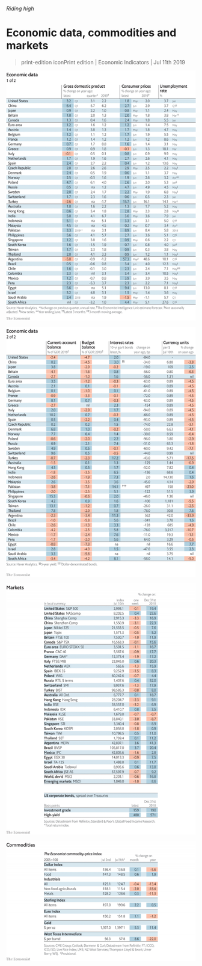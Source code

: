 ###### Riding high

# Economic data, commodities and markets 

> print-edition iconPrint edition | Economic Indicators | Jul 11th 2019 

![image](images/20190713_INT101.png) 

![image](images/20190713_INT102.png) 

![image](images/20190713_INT201.png) 

![image](images/20190713_INT401.png) 

